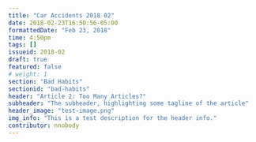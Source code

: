 ```yaml
---
title: "Car Accidents 2018 02"
date: 2018-02-23T16:50:56-05:00
formattedDate: "Feb 23, 2018"
time: 4:50pm
tags: []
issueid: 2018-02
draft: true
featured: false
# weight: 1 
section: "Bad Habits"
sectionid: "bad-habits"
header: "Article 2: Too Many Articles?"
subheader: "The subheader, highlighting some tagline of the article"
header_image: "test-image.png"
img_info: "This is a test description for the header info."
contributor: nnobody
---
```


